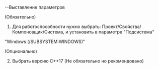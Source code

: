 --Выставление параметров

(Обязательно)

1. Для работоспособности нужно выбрать: Проект/Свойства/Компоновщик/Система, и установить в параметре "Подсистема"

 "Windows (/SUBSYSTEM:WINDOWS)"

(Опционально)

2. Выбрать версию C++17 (Не обязательно но рекомендовано)
